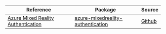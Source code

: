 | Reference | Package | Source |
|---|---|---|
|[Azure Mixed Reality Authentication](mixedreality-authentication-readme.md)|[azure-mixedreality-authentication](https://pypi.org/project/azure-mixedreality-authentication)|[Github](https://github.com/Azure/azure-sdk-for-python/blob/main/sdk/mixedreality/azure-mixedreality-authentication)|
